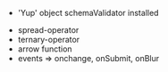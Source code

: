 - 'Yup' object schemaValidator installed

* spread-operator
* ternary-operator
* arrow function
* events => onchange, onSubmit, onBlur